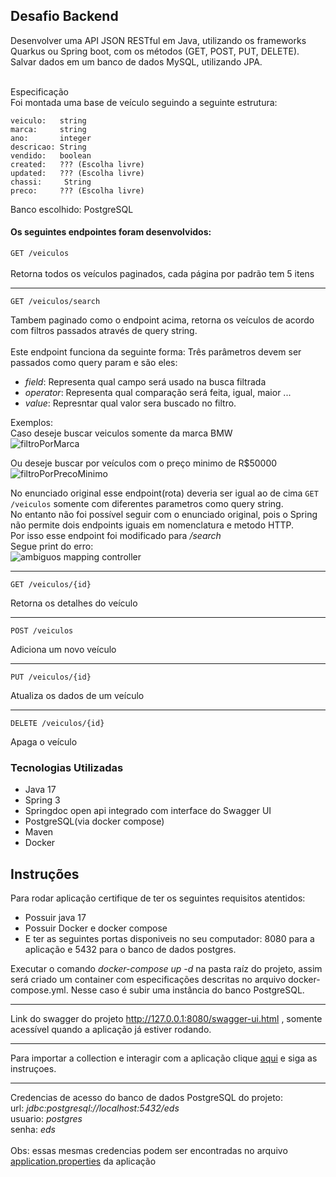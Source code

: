 <h2> Desafio Backend</h2>
Desenvolver uma API JSON RESTful em Java, utilizando os frameworks Quarkus ou Spring boot, com os métodos (GET, POST, PUT, DELETE). Salvar dados em um banco de dados MySQL, utilizando JPA.

<br>Especificação<br>
Foi montada uma base de veículo seguindo a seguinte estrutura:
````
veiculo:   string
marca:     string
ano:       integer
descricao: String
vendido:   boolean
created:   ??? (Escolha livre)
updated:   ??? (Escolha livre)
chassi:     String
preco:     ??? (Escolha livre)
````
Banco escolhido: PostgreSQL

<h4>Os seguintes endpointes foram desenvolvidos:</h4>
  
```GET /veiculos```
<br><br>Retorna todos os veículos paginados, cada página por padrão tem 5 itens
<hr>

```GET /veiculos/search```

Tambem paginado como o endpoint acima, retorna os veículos de acordo com filtros passados através de query string.<br><br>
Este endpoint funciona da seguinte forma:
Três parâmetros devem ser passados como query param e são eles:<br>
- <i>field</i>: Representa qual campo será usado na busca filtrada<br>
- <i>operator</i>: Representa qual comparação será feita, igual, maior ...<br>
- <i>value</i>: Represntar qual valor sera buscado no filtro.<br>

Exemplos:<br>
Caso deseje buscar veiculos somente da marca BMW<br/>
![filtroPorMarca](https://github.com/ThomasPeruch/eds/blob/master/assets/img/filtroPorMarca.png)

Ou deseje buscar por veículos com o preço minimo de R$50000<br/>
![filtroPorPrecoMinimo](https://github.com/ThomasPeruch/eds/blob/master/assets/img/filtroPorPrecoMinimo.png)

No enunciado original esse endpoint(rota) deveria ser igual ao de cima ```GET /veiculos``` somente com diferentes parametros como query string.<br> 
No entanto não foi possível seguir com o enunciado original, pois o Spring não permite dois endpoints iguais em nomenclatura e metodo HTTP.<br>
Por isso esse endpoint foi modificado para <i>/search</i>
<br>Segue print do erro: <br>
![ambiguos mapping controller](https://github.com/ThomasPeruch/eds/assets/60239342/8544980f-a48d-458e-b708-568c113b3cce)

<hr>

```GET /veiculos/{id}```

Retorna os detalhes do veículo
<hr>

```POST /veiculos```

Adiciona um novo veículo
<hr>

```PUT /veiculos/{id}```

Atualiza os dados de um veículo
<hr>

```DELETE /veiculos/{id}```

Apaga o veículo

<h3>Tecnologias Utilizadas</h3>

- Java 17
- Spring 3
- Springdoc open api integrado com interface do Swagger UI
- PostgreSQL(via docker compose)
- Maven
- Docker

<h2>Instruções</h2>

Para rodar aplicação certifique de ter os seguintes requisitos atentidos:<br>
- Possuir java 17<br>
- Possuir Docker e docker compose<br>
- E ter as seguintes portas disponiveis no seu computador: 8080 para a aplicação e 5432 para o banco de dados postgres.

Executar o comando <i>docker-compose up -d</i> na pasta raíz do projeto, assim será criado um container com especificações descritas no arquivo docker-compose.yml. Nesse caso é subir uma instância do banco PostgreSQL.

<hr>

Link do swagger do projeto http://127.0.0.1:8080/swagger-ui.html , somente acessível quando a aplicação já estiver rodando.

<hr>

Para importar a collection e interagir com a aplicação clique [aqui](https://github.com/ThomasPeruch/eds/blob/master/assets/collection/collection.md) e siga as instruçoes. 

<hr>

Credencias de acesso do banco de dados PostgreSQL do projeto:<br>
url: <i>jdbc:postgresql://localhost:5432/eds</i><br>
usuario: <i>postgres</i><br>
senha: <i>eds</i><br><br>
Obs: essas mesmas credencias podem ser encontradas no arquivo [application.properties](https://github.com/ThomasPeruch/eds/blob/master/src/main/resources/application.properties) da aplicação
